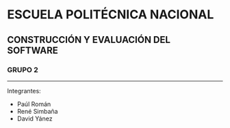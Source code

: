# ESCUELA POLITÉCNICA NACIONAL

## CONSTRUCCIÓN Y EVALUACIÓN DEL SOFTWARE 


### GRUPO 2
---
Integrantes:

- Paúl Román
- René Simbaña
- David Yánez
